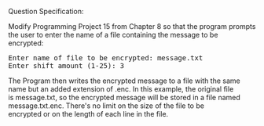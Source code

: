 Question Specification:  
  
Modify Programming Project 15 from Chapter 8 so that the program prompts  
the user to enter the name of a file containing the message to be  
encrypted:  
<pre>
Enter name of file to be encrypted: message.txt  
Enter shift amount (1-25): 3  
</pre>  
The Program then writes the encrypted message to a file with the same  
name but an added extension of .enc. In this example, the original file  
is message.txt, so the encrypted message will be stored in a file named  
message.txt.enc. There's no limit on the size of the file to be  
encrypted or on the length of each line in the file.

